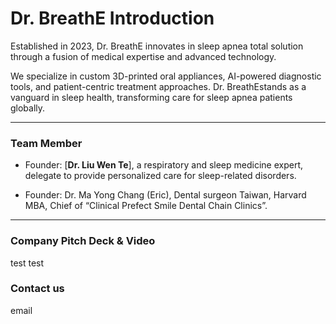 # Dr. BreathE Introduction

Established in 2023, Dr. BreathE innovates in sleep apnea total solution through a fusion of medical expertise and advanced technology.

We specialize in custom 3D-printed oral appliances, AI-powered diagnostic tools, and patient-centric treatment approaches. Dr. BreathEstands as a vanguard in sleep health, transforming care for sleep apnea patients globally.

------------

### Team Member

- Founder: [**Dr. Liu Wen Te**], a respiratory and sleep medicine expert, delegate to provide personalized care for sleep-related disorders.
  
- Founder: Dr. Ma Yong Chang (Eric), Dental surgeon Taiwan, Harvard MBA, Chief of “Clinical Prefect Smile Dental Chain Clinics”.

------------
  
### Company Pitch Deck & Video

test
test

### Contact us

email

